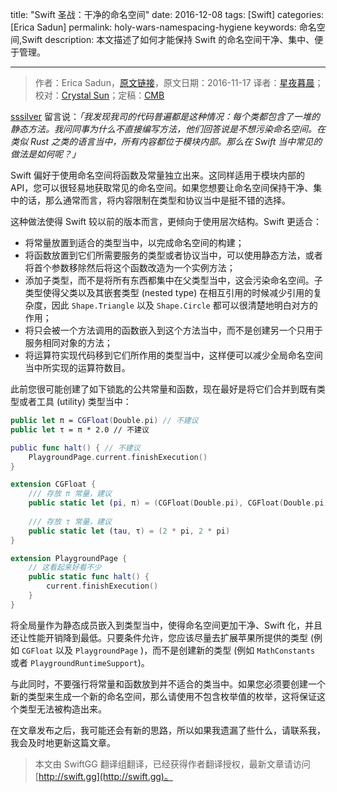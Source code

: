 title: "Swift 圣战：干净的命名空间"
date: 2016-12-08
tags: [Swift]
categories: [Erica Sadun]
permalink: holy-wars-namespacing-hygiene
keywords: 命名空间,Swift
description: 本文描述了如何才能保持 Swift 的命名空间干净、集中、便于管理。

---
> 作者：Erica Sadun，[原文链接](http://ericasadun.com/2016/11/17/holy-wars-namespacing-hygiene/)，原文日期：2016-11-17
> 译者：[星夜暮晨](http://www.jianshu.com/users/ef1058d2d851)；校对：[Crystal Sun](http://www.jianshu.com/users/7a2d2cc38444/latest_articles)；定稿：[CMB](https://github.com/chenmingbiao)
  







<!--此处开始正文-->

[sssilver](https://github.com/sssilver) 留言说：*「我发现我司的代码普遍都是这种情况：每个类都包含了一堆的静态方法。我问同事为什么不直接编写方法，他们回答说是不想污染命名空间。在类似 Rust 之类的语言当中，所有内容都位于模块内部。那么在 Swift 当中常见的做法是如何呢？」*

<!--more-->

Swift 偏好于使用命名空间将函数及常量独立出来。这同样适用于模块内部的 API，您可以很轻易地获取常见的命名空间。如果您想要让命名空间保持干净、集中的话，那么通常而言，将内容限制在类型和协议当中是挺不错的选择。

这种做法使得 Swift 较以前的版本而言，更倾向于使用层次结构。Swift 更适合：

* 将常量放置到适合的类型当中，以完成命名空间的构建；
* 将函数放置到它们所需要服务的类型或者协议当中，可以使用静态方法，或者将首个参数移除然后将这个函数改造为一个实例方法；
* 添加子类型，而不是将所有东西都集中在父类型当中，这会污染命名空间。子类型使得父类以及其嵌套类型 (nested type) 在相互引用的时候减少引用的复杂度，因此 `Shape.Triangle` 以及 `Shape.Circle` 都可以很清楚地明白对方的作用；
* 将只会被一个方法调用的函数嵌入到这个方法当中，而不是创建另一个只用于服务相同对象的方法；
* 将运算符实现代码移到它们所作用的类型当中，这样便可以减少全局命名空间当中所实现的运算符数目。

此前您很可能创建了如下锁匙的公共常量和函数，现在最好是将它们合并到既有类型或者工具 (utility) 类型当中：

```swift
public let π = CGFloat(Double.pi) // 不建议
public let τ = π * 2.0 // 不建议

public func halt() { // 不建议
    PlaygroundPage.current.finishExecution()
}

extension CGFloat { 
    /// 存放 π 常量，建议
    public static let (pi, π) = (CGFloat(Double.pi), CGFloat(Double.pi))
 
    /// 存放 τ 常量，建议
    public static let (tau, τ) = (2 * pi, 2 * pi)
}

extension PlaygroundPage {
    // 这看起来好看不少
    public static func halt() {
        current.finishExecution()
    }
}
```

将全局量作为静态成员嵌入到类型当中，使得命名空间更加干净、Swift 化，并且还让性能开销降到最低。只要条件允许，您应该尽量去扩展苹果所提供的类型 (例如 `CGFloat` 以及 `PlaygroundPage` )，而不是创建新的类型 (例如 `MathConstants` 或者 `PlaygroundRuntimeSupport`)。

与此同时，不要强行将常量和函数放到并不适合的类当中。如果您必须要创建一个新的类型来生成一个新的命名空间，那么请使用不包含枚举值的枚举，这将保证这个类型无法被构造出来。

在文章发布之后，我可能还会有新的思路，所以如果我遗漏了些什么，请联系我，我会及时地更新这篇文章。
> 本文由 SwiftGG 翻译组翻译，已经获得作者翻译授权，最新文章请访问 [http://swift.gg](http://swift.gg)。